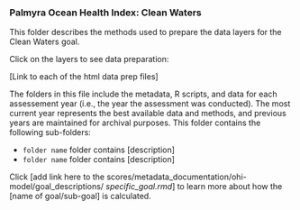 ### Palmyra Ocean Health Index: Clean Waters

This folder describes the methods used to prepare the data layers for the Clean Waters goal. 


Click on the layers to see data preparation:  

[Link to each of the html data prep files]

The folders in this file include the metadata, R scripts, and data for each assessement year (i.e., the year the assessment was conducted). The most current year represents the best available data and methods, and previous years are maintained for archival purposes. This folder contains the following sub-folders:  

- `folder name` folder contains [description]
- `folder name` folder contains [description]

Click [add link here to the scores/metadata_documentation/ohi-model/goal_descriptions/ *specific_goal.rmd*] to learn more about how the [name of goal/sub-goal] is calculated. 





